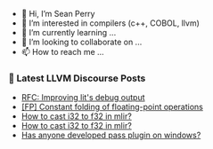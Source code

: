 - 👋 Hi, I’m Sean Perry
- 👀 I’m interested in compilers (c++, COBOL, llvm)
- 🌱 I’m currently learning ...
- 💞️ I’m looking to collaborate on ...
- 📫 How to reach me ...

<!---
s66perry/s66perry is a ✨ special ✨ repository because its `README.md` (this file) appears on your GitHub profile.
You can click the Preview link to take a look at your changes.
--->
### 📕 Latest LLVM Discourse Posts

<!-- DISCOURSE-LLVM:START -->
- [RFC: Improving lit&#39;s debug output](https://discourse.llvm.org/t/rfc-improving-lits-debug-output/72839?page=3#post_46)
- [[FP] Constant folding of floating-point operations](https://discourse.llvm.org/t/fp-constant-folding-of-floating-point-operations/73138#post_14)
- [How to cast i32 to f32 in mlir?](https://discourse.llvm.org/t/how-to-cast-i32-to-f32-in-mlir/73203#post_2)
- [How to cast i32 to f32 in mlir?](https://discourse.llvm.org/t/how-to-cast-i32-to-f32-in-mlir/73203#post_1)
- [Has anyone developed pass plugin on windows?](https://discourse.llvm.org/t/has-anyone-developed-pass-plugin-on-windows/73201#post_1)
<!-- DISCOURSE-LLVM:END -->
